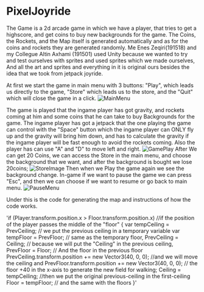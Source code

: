 # PixelJoyride

The Game is a 2d arcade game in which we have a player, that tries to get a highscore, and get coins to buy new backgrounds for the game.
The Coins, the Rockets, and the Map itself is generated automatically and as for the coins and rockets they are generated randomly.
Me Enes Zeqiri(191518) and my Collegue Altin Axhami (191501) used Unity because we wanted to try and test ourselves with sprites and used sprites which we made ourselves,
And all the art and sprites and everything in it is original ours besides the idea that we took from jetpack joyride.

At first we start the game in main menu with 3 buttons: "Play", which leads us directly to the game, "Store" which leads us to the store, and the "Quit" which will close the game in a click.
![MainMenu](https://user-images.githubusercontent.com/29408754/121800905-b27f8780-cc34-11eb-82f8-ecbb6105d7b6.png)

The game is played that the ingame player has got gravity, and rockets coming at him and some coins that he can take to buy Backgrounds for the game.
The ingame player has got a jetpack that the one playing the game can control with the "Space" button which the ingame player can ONLY fly up and the gravity will bring him down, and has to calculate the gravity if the ingame player will be fast enough to avoid the rockets coming. Also the player has can use "A" and "D" to move left and right.
![GamePlay](https://user-images.githubusercontent.com/29408754/121800800-266d6000-cc34-11eb-9d05-ede27180b65c.jpg)
After We can get 20 Coins, we can access the Store in the main menu, and choose the background that we want, and after the background is bought we lose 20coins;
![StoreImage](https://user-images.githubusercontent.com/29408754/121800873-86fc9d00-cc34-11eb-9572-8da0488bd3ee.png)
Then when we Play the game again we see the background change. 
In-game if we want to pause the game we can press "Esc", and then we can choose if we want to resume or go back to main menu.
![PauseMenu](https://user-images.githubusercontent.com/29408754/121800841-62a0c080-cc34-11eb-8195-ac0aeda08540.png)

Under this is the code for generating the map and instructions of how the code works.

'if (Player.transform.position.x > Floor.transform.position.x)         //if the position of the player passes the middle of the "floor"
        {
            var tempCeiling = PrevCeiling;                            // we put the previous ceiling in a temporary variable
            var tempFloor = PrevFloor;                                // same as the temporary floor,
            PrevCeiling = Ceiling;                                    // because we will put the "Ceiling" in the previous ceiling,
            PrevFloor = Floor;                                        // And the floor in the previous floor
            PrevCeiling.transform.position += new Vector3(40, 0, 0);  //and we will move the ceiling and
            PrevFloor.transform.position += new Vector3(40, 0, 0);    // the floor +40 in the x-axis to generate the new field for walking;
            Ceiling = tempCeiling;                                    //then we put the original previous-ceiling in the first-ceiling
            Floor = tempFloor;                                        // and the same with the floors
        }'



